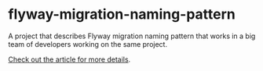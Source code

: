 # flyway-migration-naming-pattern

A project that describes Flyway migration naming pattern that works in a big team of developers
working on the same project.

[Check out the article for more details](https://dev.to/kirekov/flyway-migrations-naming-strategy-in-a-big-project-51fp).

